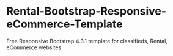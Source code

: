# Rental-Bootstrap-Responsive-eCommerce-Template
Free Responsive Bootstrap 4.3.1 template for classifieds, Rental, eCommerce websites
